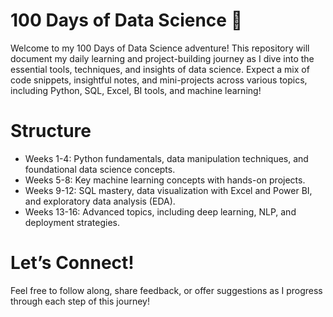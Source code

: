 # 100 Days of Data Science 🚀
Welcome to my 100 Days of Data Science adventure! This repository will document my daily learning and project-building journey as I dive into the essential tools, techniques, and insights of data science. Expect a mix of code snippets, insightful notes, and mini-projects across various topics, including Python, SQL, Excel, BI tools, and machine learning!

# Structure
- Weeks 1-4: Python fundamentals, data manipulation techniques, and foundational data science concepts.
- Weeks 5-8: Key machine learning concepts with hands-on projects.
- Weeks 9-12: SQL mastery, data visualization with Excel and Power BI, and exploratory data analysis (EDA).
- Weeks 13-16: Advanced topics, including deep learning, NLP, and deployment strategies.

# Let’s Connect!
Feel free to follow along, share feedback, or offer suggestions as I progress through each step of this journey!
